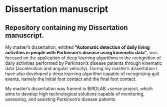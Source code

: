 # Dissertation manuscript
## Repository containing my Dissertation manuscript.

My master’s dissertation, entitled **“Automatic detection of daily living activities in people with Parkinson’s disease using kinematic data”**, was focused on the application of deep learning algorithms in the recognition of daily activities performed by Parkinson’s disease patients through kinematic data (acceleration and angular velocity). During my master’s dissertation I have also developed a deep learning algorithm capable of recognizing gait events, namely the initial foot contact and the final foot contact.

My master’s dissertation was framed in BiRDLAB +sense project, which aims to develop high technological solutions capable of monitoring, assessing, and 
assisting Parkinson’s disease patients.
